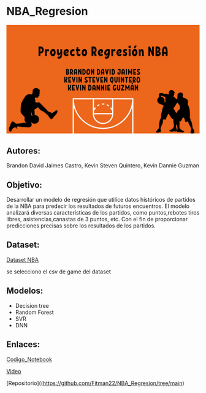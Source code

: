 # NBA_Regresion

![banner](banner.png)

## Autores:

Brandon David Jaimes Castro, Kevin Steven Quintero, Kevin Dannie Guzman

## Objetivo:

Desarrollar un modelo de regresión que utilice datos históricos de partidos de la NBA para predecir los resultados de futuros encuentros. El modelo analizará diversas características de los partidos, como puntos,rebotes tiros libres, asistencias,canastas de 3 puntos, etc. Con el fin de proporcionar predicciones precisas sobre los resultados de los partidos.

## Dataset:

[Dataset NBA](https://www.kaggle.com/datasets/wyattowalsh/basketball/data)

se selecciono el csv de game del dataset

## Modelos:
- Decision tree
- Random Forest
- SVR
- DNN

## Enlaces:

[Codigo_Notebook](https://colab.research.google.com/drive/146auEtLQLDj4AD_XGkAHrkAtoxnohydF?usp=sharing#scrollTo=kPYemQDgIbv0)

[Video]()

[Repositorio]((https://github.com/Fitman22/NBA_Regresion/tree/main)
